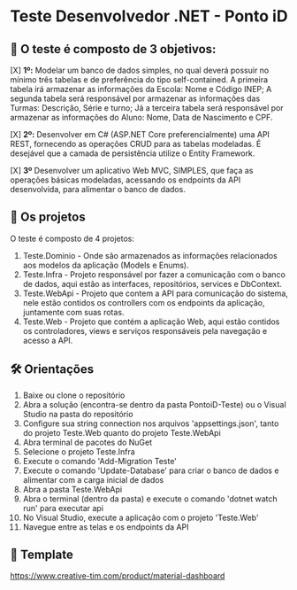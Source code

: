 # Teste Desenvolvedor .NET - Ponto iD

## 🚀 O teste é composto de 3 objetivos:

[X] **1º:** Modelar um banco de dados simples, no qual deverá possuir no mínimo três tabelas e de preferência do tipo self-contained.
A primeira tabela irá armazenar as informações da Escola: Nome e Código INEP;
A segunda tabela será responsável por armazenar as informações das Turmas: Descrição, Série e turno;
Já a terceira tabela será responsável por armazenar as informações do Aluno:  Nome, Data de Nascimento e CPF.

[X] **2º:** Desenvolver em C# (ASP.NET Core preferencialmente) uma API REST, fornecendo as operações CRUD para as tabelas modeladas. É desejável que a camada de persistência utilize o Entity Framework.

[X] **3º** Desenvolver um aplicativo Web MVC, SIMPLES, que faça as operações básicas modeladas, acessando os endpoints da API desenvolvida, para alimentar o banco de dados.

## 🎲 Os projetos

O teste é composto de 4 projetos:
1. Teste.Dominio - Onde são armazenados as informações relacionados aos modelos da aplicação (Models e Enums).
2. Teste.Infra - Projeto responsável por fazer a comunicação com o banco de dados, aqui estão as interfaces, repositórios, services e DbContext.
3. Teste.WebApi - Projeto que contem a API para comunicação do sistema, nele estão contidos os controllers com os endpoints da aplicação, juntamente com suas rotas.
4. Teste.Web - Projeto que contém a aplicação Web, aqui estão contidos os controladores, views e serviços responsáveis pela navegação e acesso a API.

## 🛠 Orientações

1. Baixe ou clone o repositório
2. Abra a solução (encontra-se dentro da pasta PontoiD-Teste) ou o Visual Studio na pasta do repositório
3. Configure sua string connection nos arquivos 'appsettings.json', tanto do projeto Teste.Web quanto do projeto Teste.WebApi
4. Abra terminal de pacotes do NuGet
4. Selecione o projeto Teste.Infra
4. Execute o comando 'Add-Migration Teste'
4. Execute o comando 'Update-Database' para criar o banco de dados e alimentar com a carga inicial de dados
5. Abra a pasta Teste.WebApi
5. Abra o terminal (dentro da pasta) e execute o comando 'dotnet watch run' para executar api
6. No Visual Studio, execute a aplicação com o projeto 'Teste.Web'
7. Navegue entre as telas e os endpoints da API

## 🎁 Template

https://www.creative-tim.com/product/material-dashboard
